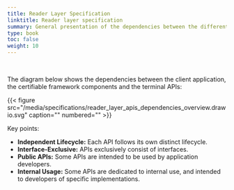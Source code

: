 ```yaml
---
title: Reader Layer Specification
linktitle: Reader layer specification
summary: General presentation of the dependencies between the different Terminal APIs.
type: book
toc: false
weight: 10
---
```


<br>

The diagram below shows the dependencies between the client application, the certifiable framework components and the 
terminal APIs:

{{< figure src="/media/specifications/reader_layer_apis_dependencies_overview.drawio.svg" caption="" numbered="" >}}

Key points:
* **Independent Lifecycle:** Each API follows its own distinct lifecycle.
* **Interface-Exclusive:** APIs exclusively consist of interfaces.
* **Public APIs:** Some APIs are intended to be used by application developers.
* **Internal Usage:** Some APIs are dedicated to internal use, and intended to developers of specific implementations.